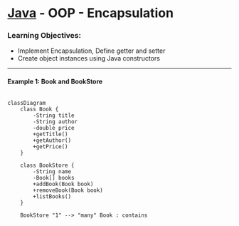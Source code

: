 # [Java](../../) - OOP - Encapsulation

### Learning Objectives:

- Implement Encapsulation, Define getter and setter
- Create object instances using Java constructors

---
#### Example 1: Book and BookStore

````mermaid

classDiagram
    class Book {
        -String title
        -String author
        -double price
        +getTitle()
        +getAuthor()
        +getPrice()
    }

    class BookStore {
        -String name
        -Book[] books
        +addBook(Book book)
        +removeBook(Book book)
        +listBooks()
    }

    BookStore "1" --> "many" Book : contains
    
````